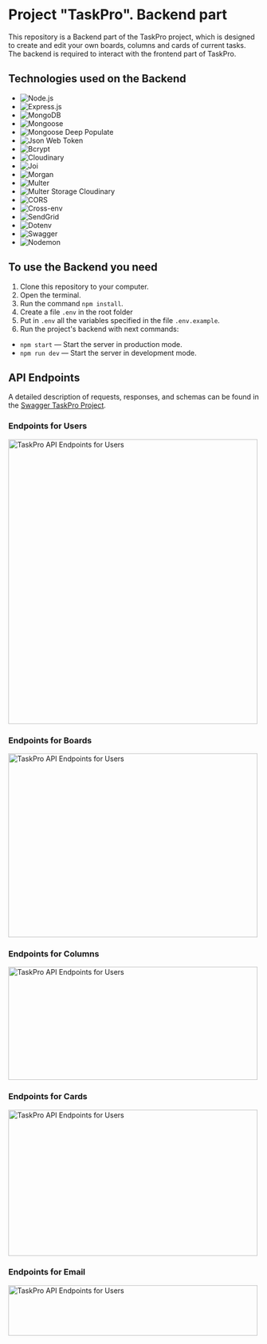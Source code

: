 # Project "TaskPro". Backend part

This repository is a Backend part of the TaskPro project, which is designed to create and edit your own boards, columns and cards of current tasks. The backend is required to interact with the frontend part of TaskPro.

## Technologies used on the Backend

- ![Node.js](https://img.shields.io/badge/Node.js-18.16.0-blue)
- ![Express.js](https://img.shields.io/badge/Express.js-4.17.1-yellow)
- ![MongoDB](https://img.shields.io/badge/MongoDB-7.0-green)
- ![Mongoose](https://img.shields.io/badge/Mongoose-7.3.4-cyan)
- ![Mongoose Deep Populate](https://img.shields.io/badge/Mongoose%20Deep%20Populate-3.2.0-darkGreen)
- ![Json Web Token](https://img.shields.io/badge/JSON%20Web%20Token-9.0.1-orange)
- ![Bcrypt](https://img.shields.io/badge/Bcrypt-2.4.3-lime)
- ![Cloudinary](https://img.shields.io/badge/Cloudinary-1.40.0-red)
- ![Joi](https://img.shields.io/badge/Joi-17.10.0-indigo)
- ![Morgan](https://img.shields.io/badge/Morgan-1.10.0-pink)
- ![Multer](https://img.shields.io/badge/Multer-1.4.5-darkGray)
- ![Multer Storage Cloudinary](https://img.shields.io/badge/Multer%20Storage%20Cloudinary-4.0.0-maroon)
- ![CORS](https://img.shields.io/badge/CORS-2.8.5-darkBlue)
- ![Cross-env](https://img.shields.io/badge/Cross--env-7.0.3-gold)
- ![SendGrid](https://img.shields.io/badge/SendGrid-7.7.0-purple)
- ![Dotenv](https://img.shields.io/badge/Dotenv-16.3.1-silver)
- ![Swagger](https://img.shields.io/badge/Swagger-5.0.0-brown)
- ![Nodemon](https://img.shields.io/badge/Nodemon-2.0.15-lightGray)

## To use the Backend you need

1. Clone this repository to your computer.
2. Open the terminal.
3. Run the command `npm install`.
4. Create a file `.env` in the root folder
5. Put in `.env` all the variables specified in the file `.env.example`.
6. Run the project's backend with next commands:

- `npm start` — Start the server in production mode.
- `npm run dev` — Start the server in development mode.

## API Endpoints

A detailed description of requests, responses, and schemas can be found in the
[Swagger TaskPro Project](https://task-pro-backend-4y7p.onrender.com/api-docs/).

### Endpoints for Users

<img src="https://res.cloudinary.com/task-pro/image/upload/v1693912933/samples/users.jpg" alt="TaskPro API Endpoints for Users" width="500" height="571">

### Endpoints for Boards

<img src="https://res.cloudinary.com/task-pro/image/upload/v1693912933/samples/boards.jpg" alt="TaskPro API Endpoints for Users" width="500" height="369">

### Endpoints for Columns

<img src="https://res.cloudinary.com/task-pro/image/upload/v1693912933/samples/columns.jpg" alt="TaskPro API Endpoints for Users" width="500" height="227">

### Endpoints for Cards

<img src="https://res.cloudinary.com/task-pro/image/upload/v1693912933/samples/cards.jpg" alt="TaskPro API Endpoints for Users" width="500" height="293">

### Endpoints for Email

<img src="https://res.cloudinary.com/task-pro/image/upload/v1693912932/samples/email.jpg" alt="TaskPro API Endpoints for Users" width="500" height="101">

